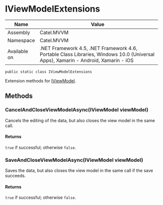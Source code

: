 

# IViewModelExtensions

Name|Value
---|---
Assembly|Catel.MVVM
Namespace|Catel.MVVM
Available on|.NET Framework 4.5, .NET Framework 4.6, Portable Class Libraries, Windows 10.0 (Universal Apps), Xamarin - Android, Xamarin - iOS

```
public static class IViewModelExtensions
```

Extension methods for [IViewModel](#).



## Methods

### CancelAndCloseViewModelAsync(IViewModel viewModel)

Cancels the editing of the data, but also closes the view model in the same call.

#### Returns

```true``` if successful; otherwise ```false```.



### SaveAndCloseViewModelAsync(IViewModel viewModel)

Saves the data, but also closes the view model in the same call if the save succeeds.

#### Returns

```true``` if successful; otherwise ```false```.



